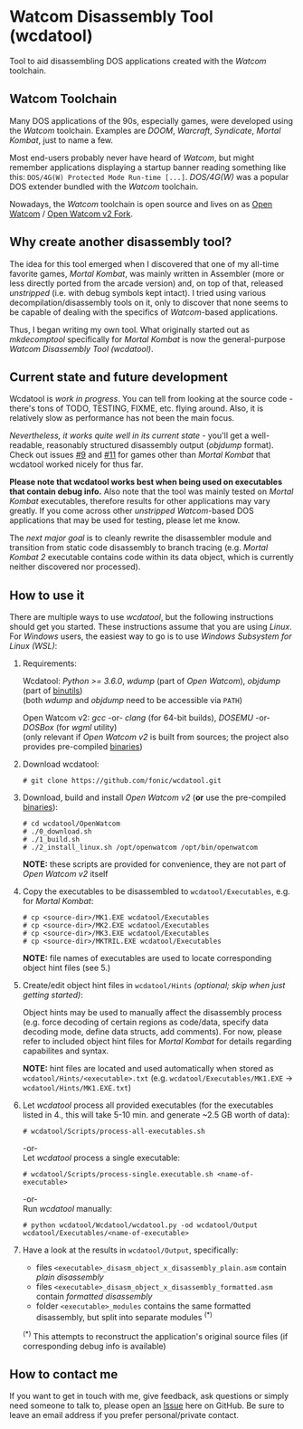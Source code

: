 # Watcom Disassembly Tool (wcdatool)

Tool to aid disassembling DOS applications created with the *Watcom* toolchain.

## Watcom Toolchain

Many DOS applications of the 90s, especially games, were developed using the *Watcom* toolchain. Examples are *DOOM*, *Warcraft*, *Syndicate*, *Mortal Kombat*, just to name a few.

Most end-users probably never have heard of *Watcom*, but might remember applications displaying a startup banner reading something like this: `DOS/4G(W) Protected Mode Run-time [...]`. *DOS/4G(W)* was a popular DOS extender bundled with the *Watcom* toolchain.

Nowadays, the *Watcom* toolchain is open source and lives on as [Open Watcom](http://openwatcom.org/) / [Open Watcom v2 Fork](https://open-watcom.github.io/).

## Why create another disassembly tool?

The idea for this tool emerged when I discovered that one of my all-time favorite games, *Mortal Kombat*, was mainly written in Assembler (more or less directly ported from the arcade version) and, on top of that, released *unstripped* (i.e. with debug symbols kept intact). I tried using various decompilation/disassembly tools on it, only to discover that none seems to be capable of dealing with the specifics of *Watcom*-based applications.

Thus, I began writing my own tool. What originally started out as *mkdecomptool* specifically for *Mortal Kombat* is now the general-purpose *Watcom Disassembly Tool (wcdatool)*.

## Current state and future development

Wcdatool is *work in progress*. You can tell from looking at the source code - there's tons of TODO, TESTING, FIXME, etc. flying around. Also, it is relatively slow as performance has not been the main focus.

*Nevertheless, it works quite well in its current state* - you'll get a well-readable, reasonably structured disassembly output (*objdump* format). Check out issues [#9](https://github.com/fonic/wcdatool/issues/9) and [#11](https://github.com/fonic/wcdatool/issues/11) for games other than *Mortal Kombat* that wcdatool worked nicely for thus far.  

**Please note that wcdatool works best when being used on executables that contain debug info.** Also note that the tool was mainly tested on *Mortal Kombat* executables, therefore results for other applications may vary greatly. If you come across other *unstripped* *Watcom*-based DOS applications that may be used for testing, please let me know.

The *next major goal* is to cleanly rewrite the disassembler module and transition from static code disassembly to branch tracing (e.g. *Mortal Kombat 2* executable contains code within its data object, which is currently neither discovered nor processed).

## How to use it

There are multiple ways to use *wcdatool*, but the following instructions should get you started. These instructions assume that you are using *Linux*. For *Windows* users, the easiest way to go is to use *Windows Subsystem for Linux (WSL)*:  

1. Requirements:

   Wcdatool: *Python >= 3.6.0*, *wdump* (part of *Open Watcom*), *objdump* (part of [binutils](https://sourceware.org/binutils/))<br/>
   (both *wdump* and *objdump* need to be accessible via `PATH`)
   
   Open Watcom v2: *gcc* -or- *clang* (for 64-bit builds), *DOSEMU* -or- *DOSBox* (for *wgml* utility)<br/>
   (only relevant if *Open Watcom v2* is built from sources; the project also provides pre-compiled [binaries](https://github.com/open-watcom/open-watcom-v2/releases))

2. Download wcdatool:
   ```
   # git clone https://github.com/fonic/wcdatool.git
   ```

3. Download, build and install *Open Watcom v2* (**or** use the pre-compiled [binaries](https://github.com/open-watcom/open-watcom-v2/releases)):
   ```
   # cd wcdatool/OpenWatcom
   # ./0_download.sh
   # ./1_build.sh
   # ./2_install_linux.sh /opt/openwatcom /opt/bin/openwatcom
   ```
   **NOTE:** these scripts are provided for convenience, they are not part of *Open Watcom v2* itself

4. Copy the executables to be disassembled to `wcdatool/Executables`, e.g. for *Mortal Kombat*:
   ```
   # cp <source-dir>/MK1.EXE wcdatool/Executables
   # cp <source-dir>/MK2.EXE wcdatool/Executables
   # cp <source-dir>/MK3.EXE wcdatool/Executables
   # cp <source-dir>/MKTRIL.EXE wcdatool/Executables
   ```
   **NOTE:** file names of executables are used to locate corresponding object hint files (see 5.)

5. Create/edit object hint files in `wcdatool/Hints` *(optional; skip when just getting started)*:

   Object hints may be used to manually affect the disassembly process (e.g. force decoding of certain regions as code/data, specify data decoding mode, define data structs, add comments). For now, please refer to included object hint files for *Mortal Kombat* for details regarding capabilites and syntax.

   **NOTE:** hint files are located and used automatically when stored as `wcdatool/Hints/<executable>.txt` (e.g. `wcdatool/Executables/MK1.EXE` -> `wcdatool/Hints/MK1.EXE.txt`)

6. Let *wcdatool* process all provided executables (for the executables listed in 4., this will take 5-10 min. and generate ~2.5 GB worth of data):
   ```
   # wcdatool/Scripts/process-all-executables.sh
   ```
   
   -or-<br/>
   Let *wcdatool* process a single executable:
   ```
   # wcdatool/Scripts/process-single.executable.sh <name-of-executable>
   ```
   
   -or-<br/>
   Run *wcdatool* manually:
   ```
   # python wcdatool/Wcdatool/wcdatool.py -od wcdatool/Output wcdatool/Executables/<name-of-executable>
   ```

7. Have a look at the results in `wcdatool/Output`, specifically:
   - files `<executable>_disasm_object_x_disassembly_plain.asm` contain *plain disassembly*
   - files `<executable>_disasm_object_x_disassembly_formatted.asm` contain *formatted disassembly*
   - folder `<executable>_modules` contains the same formatted disassembly, but split into separate modules <sup>(*)</sup>

   <sup>(*)</sup> This attempts to reconstruct the application's original source files (if corresponding debug info is available)

## How to contact me

If you want to get in touch with me, give feedback, ask questions or simply need someone to talk to, please open an [Issue](https://github.com/fonic/wcdatool/issues) here on GitHub. Be sure to leave an email address if you prefer personal/private contact.
